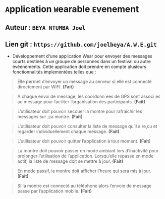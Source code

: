 # `A`pplication `W`earable `E`venement

## Auteur : `BEYA NTUMBA Joel` 
## Lien git : `https://github.com/joelbeya/A.W.E.git`


+ Développement d'une application Wear pour envoyer des messages courts destinés à un groupe de
personnes dans un festival ou autre évèenements. Cette application doit prendre en compte
plusieurs fonctionnalités implementées telles que :

> Elle permet d’envoyer un message au serveur si elle est connecté directement par WIFI. **(Fait)**

> A chaque envoi de message, les coordonn´ees de GPS sont associ´es au message pour faciliter l’organisation des participants. **(Fait)**

> L’utilisateur doit pouvoir secouer la montre pour rafraîchir les messages sur ¸ça montre. **(Fait)**

> L’utilisateur doit pouvoir consulter la liste de message qu’il a re¸cu et regarder individuellement chaque message. **(Fait)**

> L’utilisateur doit pouvoir quitter l’application à tout moment. **(Fait)**

> La montre doit pouvoir passer en mode ambiant lors d’inactivité pour prolonger l’utilisation de l’application. Lorsqu’elle repasse en mode actif, la liste de message doit se mettre à jour.  **(Fait)**

> En mode passif, la montre doit afficher l’heure qui sera mis à jour. **(Fait)**

> Si la montre est connecté au téléphone alors l’envoie de message passe par l’application mobile. **(Fait)**


